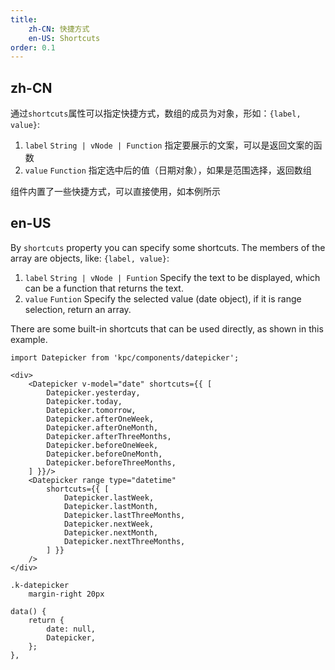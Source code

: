 ```yaml
---
title: 
    zh-CN: 快捷方式
    en-US: Shortcuts
order: 0.1
---
```


## zh-CN

通过`shortcuts`属性可以指定快捷方式，数组的成员为对象，形如：`{label, value}`:

1. `label` `String | vNode | Function` 指定要展示的文案，可以是返回文案的函数
2. `value` `Function` 指定选中后的值（日期对象），如果是范围选择，返回数组

组件内置了一些快捷方式，可以直接使用，如本例所示

## en-US

By `shortcuts` property you can specify some shortcuts. The members of the array are objects, 
like: `{label, value}`:

1. `label` `String | vNode | Funtion` Specify the text to be displayed, which can be a function 
that returns the text.
2. `value` `Funtion` Specify the selected value (date object), if it is range selection, return an array.

There are some built-in shortcuts that can be used directly, as shown in this example.

```vdt
import Datepicker from 'kpc/components/datepicker';

<div>
    <Datepicker v-model="date" shortcuts={{ [
        Datepicker.yesterday,
        Datepicker.today,
        Datepicker.tomorrow,
        Datepicker.afterOneWeek,
        Datepicker.afterOneMonth,
        Datepicker.afterThreeMonths,
        Datepicker.beforeOneWeek,
        Datepicker.beforeOneMonth,
        Datepicker.beforeThreeMonths,
    ] }}/>
    <Datepicker range type="datetime" 
        shortcuts={{ [
            Datepicker.lastWeek,
            Datepicker.lastMonth,
            Datepicker.lastThreeMonths,
            Datepicker.nextWeek,
            Datepicker.nextMonth,
            Datepicker.nextThreeMonths,
        ] }}
    />
</div>
```

```styl
.k-datepicker
    margin-right 20px
```

```vue-data
data() {
    return {
        date: null,
        Datepicker,
    };
},
```
